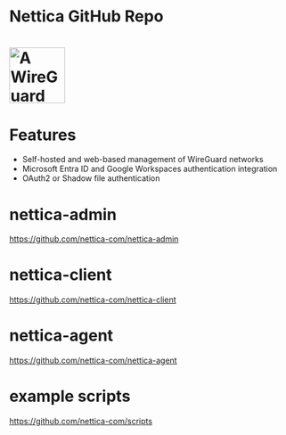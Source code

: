 # Nettica GitHub Repo

<h1><img src="https://dev.nettica.com/logo.png" alt="A WireGuard control plane" height="100" width="100"></h1>

# Features

 * Self-hosted and web-based management of WireGuard networks
 * Microsoft Entra ID and Google Workspaces authentication integration
 * OAuth2 or Shadow file authentication

# nettica-admin
https://github.com/nettica-com/nettica-admin

# nettica-client
https://github.com/nettica-com/nettica-client

# nettica-agent
https://github.com/nettica-com/nettica-agent

# example scripts
https://github.com/nettica-com/scripts
